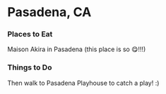 # Pasadena, CA

### Places to Eat

Maison Akira in Pasadena (this place is so :yum:!!!)

### Things to Do

Then walk to Pasadena Playhouse to catch a play! :)

